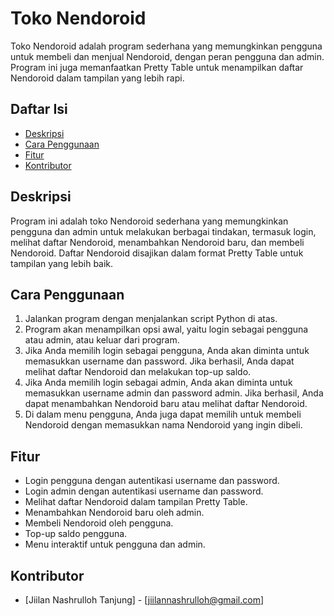 # Toko Nendoroid

Toko Nendoroid adalah program sederhana yang memungkinkan pengguna untuk membeli dan menjual Nendoroid, dengan peran pengguna dan admin. Program ini juga memanfaatkan Pretty Table untuk menampilkan daftar Nendoroid dalam tampilan yang lebih rapi.

## Daftar Isi

- [Deskripsi](#deskripsi)
- [Cara Penggunaan](#cara-penggunaan)
- [Fitur](#fitur)
- [Kontributor](#kontributor)

## Deskripsi

Program ini adalah toko Nendoroid sederhana yang memungkinkan pengguna dan admin untuk melakukan berbagai tindakan, termasuk login, melihat daftar Nendoroid, menambahkan Nendoroid baru, dan membeli Nendoroid. Daftar Nendoroid disajikan dalam format Pretty Table untuk tampilan yang lebih baik.

## Cara Penggunaan

1. Jalankan program dengan menjalankan script Python di atas.
2. Program akan menampilkan opsi awal, yaitu login sebagai pengguna atau admin, atau keluar dari program.
3. Jika Anda memilih login sebagai pengguna, Anda akan diminta untuk memasukkan username dan password. Jika berhasil, Anda dapat melihat daftar Nendoroid dan melakukan top-up saldo.
4. Jika Anda memilih login sebagai admin, Anda akan diminta untuk memasukkan username admin dan password admin. Jika berhasil, Anda dapat menambahkan Nendoroid baru atau melihat daftar Nendoroid.
5. Di dalam menu pengguna, Anda juga dapat memilih untuk membeli Nendoroid dengan memasukkan nama Nendoroid yang ingin dibeli.

## Fitur

- Login pengguna dengan autentikasi username dan password.
- Login admin dengan autentikasi username dan password.
- Melihat daftar Nendoroid dalam tampilan Pretty Table.
- Menambahkan Nendoroid baru oleh admin.
- Membeli Nendoroid oleh pengguna.
- Top-up saldo pengguna.
- Menu interaktif untuk pengguna dan admin.

## Kontributor

- [Jiilan Nashrulloh Tanjung] - [jiilannashrulloh@gmail.com]

